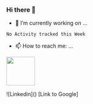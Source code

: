 ### Hi there 👋

- 🔭 I’m currently working on ...
<!--START_SECTION:waka-->
```text
No Activity tracked this Week
```
<!--END_SECTION:waka-->
- 📫 How to reach me: ...
<p>
  <a href="https://www.linkedin.com/in/brian-appleton/"><img width="75" height="75" align='center' src="https://github.com/appleton6509/appleton6509/blob/main/linkedin.png?raw=true"></a>
</p>
![Linkedin]()
[Link to Google]
<!--
**appleton6509/appleton6509** is a ✨ _special_ ✨ repository because its `README.md` (this file) appears on your GitHub profile.

Here are some ideas to get you started:

- 🌱 I’m currently learning ...
- 👯 I’m looking to collaborate on ...
- 🤔 I’m looking for help with ...
- 💬 Ask me about ...
- 😄 Pronouns: ...
- ⚡ Fun fact: ...
-->
